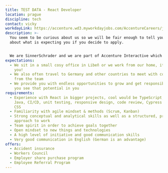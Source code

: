 ```yaml
---
title: TEST DATA - React Developer
location: prague
discipline: tech
contact: vicky
workdayLink: https://accenture.wd3.myworkdayjobs.com/AccentureCareers/job/Prague/React-Developer_R00039889
description: >-
  You seem to be curious about us so we will be fair enough to tell you openly
  about what is expecting you if you decide to apply.


  We are SinnerSchrader and we are part of Accenture Interactive which is a digital cocktail of agencies which built amazing products for international clients. We like to call us a digital boutique for web & design platforms which are built by our cross-functional agile teams. From the first minute you meet us you will se that we endorse individuals and interactions over processes and tools in every project we have.
expectations:
  - We sit in a small cosy office in Libeň or we work from our home, it's up to
    you!
  - We also often travel to Germany and other countries to meet with colleagues
    from the team
  - We provide you with endless opportunities to grow and get responsibility if
    you see that potential in you
requirements:
  - Experience with React in bigger projects, cool would be TypeScript, Node.js,
    Java, CI/CD, unit testing, responsive design, code review, Cypress tests,
    CSS
  - Familiarity with agile mindset & methods (Scrum, Kanban)
  - Strong conceptual and analytical skills as well as a structured, proactive
    approach to work
  - Team spirit in order to achieve goals together
  - Open mindset to new things and technologies
  - A high level of initiative and good communication skills
  - Very good communication in English (German is an advantage)
offers:
  - Accident insurance
  - Workers Council
  - Employer share purchase program
  - Employee Referral Program
---
```

